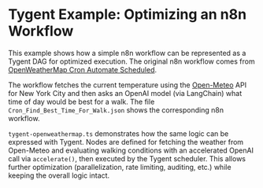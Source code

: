 # Tygent Example: Optimizing an n8n Workflow

This example shows how a simple n8n workflow can be represented as a Tygent DAG for optimized execution. The original n8n workflow comes from [OpenWeatherMap Cron Automate Scheduled](https://github.com/Zie619/n8n-workflows/blob/main/workflows/0006_Openweathermap_Cron_Automate_Scheduled.json).

The workflow fetches the current temperature using the [Open-Meteo](https://open-meteo.com/) API for New York City and then asks an OpenAI model (via LangChain) what time of day would be best for a walk. The file `Cron_Find_Best_Time_For_Walk.json` shows the corresponding n8n workflow.

`tygent-openweathermap.ts` demonstrates how the same logic can be expressed with Tygent. Nodes are defined for fetching the weather from Open-Meteo and evaluating walking conditions with an accelerated OpenAI call via `accelerate()`, then executed by the Tygent scheduler. This allows further optimization (parallelization, rate limiting, auditing, etc.) while keeping the overall logic intact.
